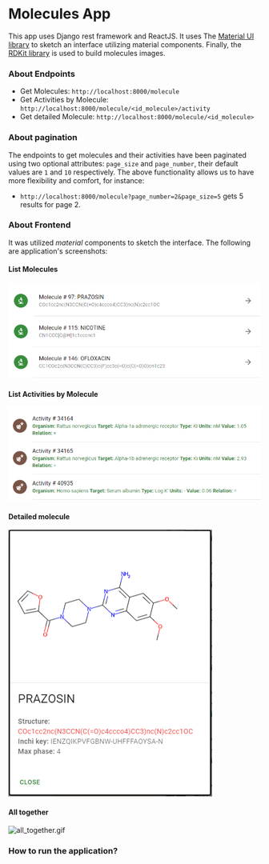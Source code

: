 # Molecules App

This app uses Django rest framework and ReactJS. It uses The [Material UI library](https://mui.com) to sketch an interface utilizing 
material components. Finally, the [RDKit library](https://github.com/MichelML/rdkit-js) is used to build molecules images.

### About Endpoints

- Get Molecules: `http://localhost:8000/molecule`
- Get Activities by Molecule: `http://localhost:8000/molecule/<id_molecule>/activity`
- Get detailed Molecule: `http://localhost:8000/molecule/<id_molecule>`

### About pagination
The endpoints to get molecules and their activities have been paginated using two optional attributes: `page_size` and 
`page_number`, their default values are `1` and `10` respectively. The above functionality allows us to have more 
flexibility and comfort, for instance:

- `http://localhost:8000/molecule?page_number=2&page_size=5` gets 5 results for page 2.

### About Frontend

It was utilized _material_ components to sketch the interface. The following are application's screenshots:

#### List Molecules

![molecules.png](readme_images/molecules.png)

#### List Activities by Molecule

![activities.png](readme_images/activities.png)

#### Detailed molecule
![detailed_molecule.png](readme_images/detailed_molecule.png)


#### All together
![all_together.gif](readme_images/all_together.gif)


### How to run the application?
